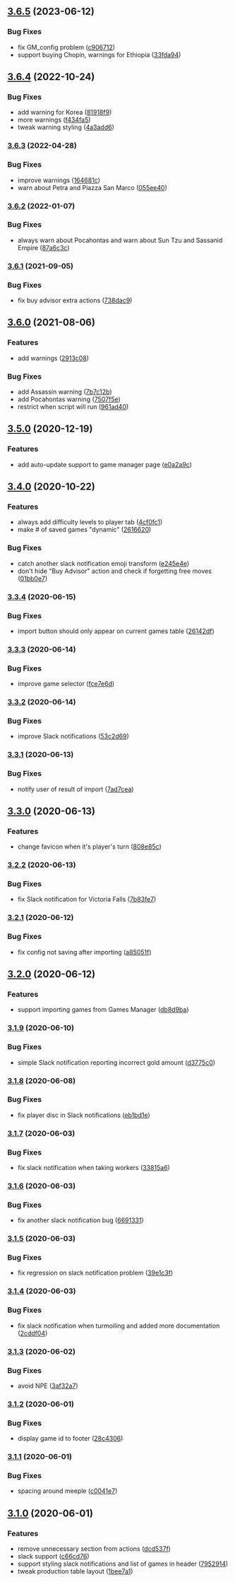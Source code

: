 ## [3.6.5](https://github.com/markwoon/RefinedNations/compare/v3.6.4...v3.6.5) (2023-06-12)


### Bug Fixes

* fix GM_config problem ([c906712](https://github.com/markwoon/RefinedNations/commit/c906712c10e08432464ced5a8468e26facb82c3b))
* support buying Chopin, warnings for Ethiopia ([33fda94](https://github.com/markwoon/RefinedNations/commit/33fda94069c90b198a406e742b245c4b6fe7eb99))

## [3.6.4](https://github.com/markwoon/RefinedNations/compare/v3.6.3...v3.6.4) (2022-10-24)


### Bug Fixes

* add warning for Korea ([81918f9](https://github.com/markwoon/RefinedNations/commit/81918f90d8676693e9ff396994f71f7dc214cc54))
* more warnings ([f434fa5](https://github.com/markwoon/RefinedNations/commit/f434fa5aae396691c789b24bf3cf6882612b78e8))
* tweak warning styling ([4a3add6](https://github.com/markwoon/RefinedNations/commit/4a3add6498e35282f5123097c9c1a4adba07f255))

### [3.6.3](https://github.com/markwoon/RefinedNations/compare/v3.6.2...v3.6.3) (2022-04-28)


### Bug Fixes

* improve warnings ([164681c](https://github.com/markwoon/RefinedNations/commit/164681c2c2b24156e2c7a134b496e48a06b0c111))
* warn about Petra and Piazza San Marco ([055ee40](https://github.com/markwoon/RefinedNations/commit/055ee4049ea75eb7d2d2c719620e78ffaaf23be1))

### [3.6.2](https://github.com/markwoon/RefinedNations/compare/v3.6.1...v3.6.2) (2022-01-07)


### Bug Fixes

* always warn about Pocahontas and warn about Sun Tzu and Sassanid Empire ([87a6c3c](https://github.com/markwoon/RefinedNations/commit/87a6c3cea18e3c3fe792845013d16b655c127563))

### [3.6.1](https://github.com/markwoon/RefinedNations/compare/v3.6.0...v3.6.1) (2021-09-05)


### Bug Fixes

* fix buy advisor extra actions ([738dac9](https://github.com/markwoon/RefinedNations/commit/738dac98a4828c19a4d4d720679945ad8606c197))

## [3.6.0](https://github.com/markwoon/RefinedNations/compare/v3.5.0...v3.6.0) (2021-08-06)


### Features

* add warnings ([2913c08](https://github.com/markwoon/RefinedNations/commit/2913c08915f59491e58a6ec3b8ea441414b46185))


### Bug Fixes

* add Assassin warning ([7b7c12b](https://github.com/markwoon/RefinedNations/commit/7b7c12b1049c7245d38d06241b989d0985e8059f))
* add Pocahontas warning ([7507f5e](https://github.com/markwoon/RefinedNations/commit/7507f5e2707832f1726aee6495b374eb45c598de))
* restrict when script will run ([961ad40](https://github.com/markwoon/RefinedNations/commit/961ad400143bf5cdcf9b8f15c09d1a73f1593dd1))

## [3.5.0](https://github.com/markwoon/RefinedNations/compare/v3.4.0...v3.5.0) (2020-12-19)


### Features

* add auto-update support to game manager page ([e0a2a9c](https://github.com/markwoon/RefinedNations/commit/e0a2a9cd77f40e228b6a57b8a18b9b9d5d38c90c))

## [3.4.0](https://github.com/markwoon/RefinedNations/compare/v3.3.4...v3.4.0) (2020-10-22)


### Features

* always add difficulty levels to player tab ([4cf0fc1](https://github.com/markwoon/RefinedNations/commit/4cf0fc1472cd5058efcb6ad80eb4297a78487eab))
* make # of saved games "dynamic" ([2616620](https://github.com/markwoon/RefinedNations/commit/2616620ac0418ec3134f5d5d85f346435b5666c0))


### Bug Fixes

* catch another slack notification emoji transform ([e245e4e](https://github.com/markwoon/RefinedNations/commit/e245e4e1736fd5c525da7e809fad343e121c4e63))
* don't hide "Buy Advisor" action and check if forgetting free moves ([01bb0e7](https://github.com/markwoon/RefinedNations/commit/01bb0e7d33a5de0227b89c7fb2be43b9d8354d08))

### [3.3.4](https://github.com/markwoon/RefinedNations/compare/v3.3.3...v3.3.4) (2020-06-15)


### Bug Fixes

* import button should only appear on current games table ([26142df](https://github.com/markwoon/RefinedNations/commit/26142df099db82043d7ca3d77c29be52b9bbb38e))

### [3.3.3](https://github.com/markwoon/RefinedNations/compare/v3.3.2...v3.3.3) (2020-06-14)


### Bug Fixes

* improve game selector ([fce7e6d](https://github.com/markwoon/RefinedNations/commit/fce7e6dc92f6657679d06d332efcf7c819f79465))

### [3.3.2](https://github.com/markwoon/RefinedNations/compare/v3.3.1...v3.3.2) (2020-06-14)


### Bug Fixes

* improve Slack notifications ([53c2d69](https://github.com/markwoon/RefinedNations/commit/53c2d69aceafd8a9c9ca0f188dd45f25c5690703))

### [3.3.1](https://github.com/markwoon/RefinedNations/compare/v3.3.0...v3.3.1) (2020-06-13)


### Bug Fixes

* notify user of result of import ([7ad7cea](https://github.com/markwoon/RefinedNations/commit/7ad7cead471ac4e068a10feac861f8fb748359b6))

## [3.3.0](https://github.com/markwoon/RefinedNations/compare/v3.2.2...v3.3.0) (2020-06-13)


### Features

* change favicon when it's player's turn ([808e85c](https://github.com/markwoon/RefinedNations/commit/808e85c18061bc16b94ff160d33f828ce0d4dd9c))

### [3.2.2](https://github.com/markwoon/RefinedNations/compare/v3.2.1...v3.2.2) (2020-06-13)


### Bug Fixes

* fix Slack notification for Victoria Falls ([7b83fe7](https://github.com/markwoon/RefinedNations/commit/7b83fe7032365befd6c6b7042df86de4f26813f1))

### [3.2.1](https://github.com/markwoon/RefinedNations/compare/v3.2.0...v3.2.1) (2020-06-12)


### Bug Fixes

* fix config not saving after importing ([a85051f](https://github.com/markwoon/RefinedNations/commit/a85051fe10249913a9503e40f8257e2342e95bff))

## [3.2.0](https://github.com/markwoon/RefinedNations/compare/v3.1.9...v3.2.0) (2020-06-12)


### Features

* support importing games from Games Manager ([db8d9ba](https://github.com/markwoon/RefinedNations/commit/db8d9ba4d883519b3f7f5fed05cd2ba2514b0bc7))

### [3.1.9](https://github.com/markwoon/RefinedNations/compare/v3.1.8...v3.1.9) (2020-06-10)


### Bug Fixes

* simple Slack notification reporting incorrect gold amount ([d3775c0](https://github.com/markwoon/RefinedNations/commit/d3775c096550ad597f94bc576d7989b5b96c6baa))

### [3.1.8](https://github.com/markwoon/RefinedNations/compare/v3.1.7...v3.1.8) (2020-06-08)


### Bug Fixes

* fix player disc in Slack notifications ([eb1bd1e](https://github.com/markwoon/RefinedNations/commit/eb1bd1e03ce8c1b59be2983f7dd3892db1c89b7d))

### [3.1.7](https://github.com/markwoon/RefinedNations/compare/v3.1.6...v3.1.7) (2020-06-03)


### Bug Fixes

* fix slack notification when taking workers ([33815a6](https://github.com/markwoon/RefinedNations/commit/33815a68299452066928757234fcdbc1a20ab84e))

### [3.1.6](https://github.com/markwoon/RefinedNations/compare/v3.1.5...v3.1.6) (2020-06-03)


### Bug Fixes

* fix another slack notification bug ([6691331](https://github.com/markwoon/RefinedNations/commit/66913314bb9bfe47b67b9331e90e1149d5393467))

### [3.1.5](https://github.com/markwoon/RefinedNations/compare/v3.1.4...v3.1.5) (2020-06-03)


### Bug Fixes

* fix regression on slack notification problem ([39e1c3f](https://github.com/markwoon/RefinedNations/commit/39e1c3f63b9bcb92d1043318e297bc8e4c99d868))

### [3.1.4](https://github.com/markwoon/RefinedNations/compare/v3.1.3...v3.1.4) (2020-06-03)


### Bug Fixes

* fix slack notification when turmoiling and added more documentation ([2cddf04](https://github.com/markwoon/RefinedNations/commit/2cddf04120cf559dcd3ae64adbd57f27d6130d72))

### [3.1.3](https://github.com/markwoon/RefinedNations/compare/v3.1.2...v3.1.3) (2020-06-02)


### Bug Fixes

* avoid NPE ([3af32a7](https://github.com/markwoon/RefinedNations/commit/3af32a7fe171b60f3a859ce4fb48ac4eeaa8c98c))

### [3.1.2](https://github.com/markwoon/RefinedNations/compare/v3.1.1...v3.1.2) (2020-06-01)


### Bug Fixes

* display game id to footer ([28c4306](https://github.com/markwoon/RefinedNations/commit/28c430652a052696f1f0b80e18fd5a5acbba1e4d))

### [3.1.1](https://github.com/markwoon/RefinedNations/compare/v3.1.0...v3.1.1) (2020-06-01)


### Bug Fixes

* spacing around meeple ([c0041e7](https://github.com/markwoon/RefinedNations/commit/c0041e7528479225e99de3f93bca9c95651c092a))

## [3.1.0](https://github.com/markwoon/RefinedNations/compare/v3.0.2...v3.1.0) (2020-06-01)


### Features

* remove unnecessary section from actions ([dcd537f](https://github.com/markwoon/RefinedNations/commit/dcd537f6e60ba6538bf16c041d5d4613be9d9339))
* slack support ([c66cd76](https://github.com/markwoon/RefinedNations/commit/c66cd767757f2e5a1a41f84fe9c7e77d5ed21a41))
* support styling slack notifications and list of games in header ([7952914](https://github.com/markwoon/RefinedNations/commit/79529140683396133fd3b26a58474b9dccd2919f))
* tweak production table layout ([1bee7a1](https://github.com/markwoon/RefinedNations/commit/1bee7a1a9c6f7b88bf3c8d378eb03a40a1cfb21c))
